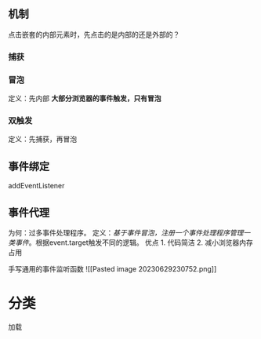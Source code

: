 ## 机制
点击嵌套的内部元素时，先点击的是内部的还是外部的？
### 捕获
### 冒泡
定义：先内部
**大部分浏览器的事件触发，只有冒泡** 
### 双触发
定义：先捕获，再冒泡
## 事件绑定
addEventListener
## 事件代理
为何：过多事件处理程序。
定义：*基于事件冒泡，注册一个事件处理程序管理一类事件*。根据event.target触发不同的逻辑。
优点
	1. 代码简洁
	2. 减小浏览器内存占用

手写通用的事件监听函数
![[Pasted image 20230629230752.png]] 
# 分类
加载